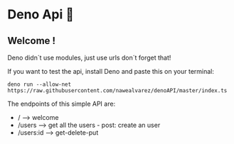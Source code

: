 # Deno Api 🦕 
## Welcome !
Deno didn´t use modules, just use urls don´t forget that!

If you want to test the api, install Deno and paste this on your terminal: 
~~~~
deno run --allow-net https://raw.githubusercontent.com/nawealvarez/denoAPI/master/index.ts
~~~~

The endpoints of this simple API are:
* / --> welcome
* /users --> get all the users - post: create an user 
* /users:id --> get-delete-put